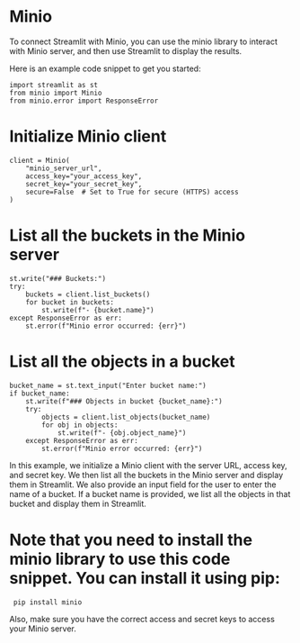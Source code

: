 # Minio
To connect Streamlit with Minio, you can use the minio library to interact with Minio server, and then use Streamlit to display the results.

Here is an example code snippet to get you started:

    import streamlit as st
    from minio import Minio
    from minio.error import ResponseError

# Initialize Minio client
    client = Minio(
        "minio_server_url",
        access_key="your_access_key",
        secret_key="your_secret_key",
        secure=False  # Set to True for secure (HTTPS) access
    )

# List all the buckets in the Minio server
    st.write("### Buckets:")
    try:
        buckets = client.list_buckets()
        for bucket in buckets:
            st.write(f"- {bucket.name}")
    except ResponseError as err:
        st.error(f"Minio error occurred: {err}")

# List all the objects in a bucket
    bucket_name = st.text_input("Enter bucket name:")
    if bucket_name:
        st.write(f"### Objects in bucket {bucket_name}:")
        try:
            objects = client.list_objects(bucket_name)
            for obj in objects:
                st.write(f"- {obj.object_name}")
        except ResponseError as err:
            st.error(f"Minio error occurred: {err}")

In this example, we initialize a Minio client with the server URL, access key, and secret key. We then list all the buckets in the Minio server and display them in Streamlit. We also provide an input field for the user to enter the name of a bucket. If a bucket name is provided, we list all the objects in that bucket and display them in Streamlit.

# Note that you need to install the minio library to use this code snippet. You can install it using pip:

     pip install minio
Also, make sure you have the correct access and secret keys to access your Minio server.



